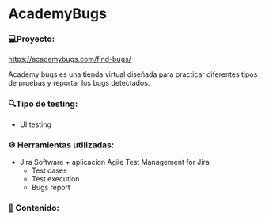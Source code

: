 # AcademyBugs

### 💻Proyecto: 
https://academybugs.com/find-bugs/

Academy bugs es una tienda virtual diseñada para practicar diferentes tipos de pruebas y reportar los bugs detectados.

### 🔍Tipo de testing:
* UI testing

### ⚙ Herramientas utilizadas:
* Jira Software + aplicacion Agile Test Management for Jira 
    * Test cases
    * Test execution
    * Bugs report

### 📁 Contenido:

